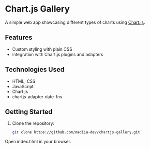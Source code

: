# Chart.js Gallery

A simple web app showcasing different types of charts using [Chart.js](https://www.chartjs.org/).

## Features

- Custom styling with plain CSS
- Integration with Chart.js plugins and adapters

## Technologies Used

- HTML, CSS
- JavaScript
- Chart.js
- chartjs-adapter-date-fns

## Getting Started

1. Clone the repository:
   ```bash
   git clone https://github.com/nadiia-dev/chartjs-gallery.git
   ```

Open index.html in your browser.
